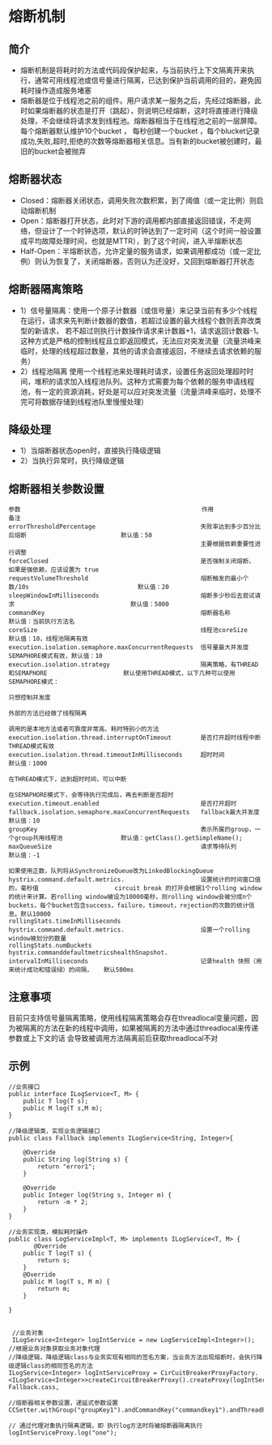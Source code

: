 # 熔断机制

## 简介

* 熔断机制是将耗时的方法或代码段保护起来，与当前执行上下文隔离开来执行，通常可用线程池或信号量进行隔离，已达到保护当前调用的目的，避免因耗时操作造成服务堵塞
* 熔断器是位于线程池之前的组件。用户请求某一服务之后，先经过熔断器，此时如果熔断器的状态是打开（跳起），则说明已经熔断，这时将直接进行降级处理，不会继续将请求发到线程池。熔断器相当于在线程池之前的一层屏障。每个熔断器默认维护10个bucket ，
每秒创建一个bucket ，每个blucket记录成功,失败,超时,拒绝的次数等熔断器相关信息。当有新的bucket被创建时，最旧的bucket会被抛弃

## 熔断器状态

* Closed：熔断器关闭状态，调用失败次数积累，到了阈值（或一定比例）则启动熔断机制
* Open：熔断器打开状态，此时对下游的调用都内部直接返回错误，不走网络，但设计了一个时钟选项，默认的时钟达到了一定时间（这个时间一般设置成平均故障处理时间，也就是MTTR），到了这个时间，进入半熔断状态
* Half-Open：半熔断状态，允许定量的服务请求，如果调用都成功（或一定比例）则认为恢复了，关闭熔断器，否则认为还没好，又回到熔断器打开状态

## 熔断器隔离策略
* 1）信号量隔离：使用一个原子计数器（或信号量）来记录当前有多少个线程在运行，请求来先判断计数器的数值，若超过设置的最大线程个数则丢弃改类型的新请求，
   若不超过则执行计数操作请求来计数器+1，请求返回计数器-1。这种方式是严格的控制线程且立即返回模式，无法应对突发流量（流量洪峰来临时，处理的线程超过数量，其他的请求会直接返回，不继续去请求依赖的服务）
* 2）线程池隔离
   使用一个线程池来处理耗时请求，设置任务返回处理超时时间，堆积的请求加入线程池队列。这种方式需要为每个依赖的服务申请线程池，有一定的资源消耗，好处是可以应对突发流量（流量洪峰来临时，处理不完可将数据存储到线程池队里慢慢处理）

## 降级处理
+ 1）当熔断器状态open时，直接执行降级逻辑
+ 2）当执行异常时，执行降级逻辑

## 熔断器相关参数设置

	参数	                                                作用                 	                            备注
	errorThresholdPercentage	                         失败率达到多少百分比后熔断	                        默认值：50
	                                                     主要根据依赖重要性进行调整
	forceClosed	                                         是否强制关闭熔断，                                 如果是强依赖，应该设置为 true
	requestVolumeThreshold	                             熔断触发的最小个数/10s	                            默认值：20
	sleepWindowInMilliseconds	                         熔断多少秒后去尝试请求	                            默认值：5000
	commandKey	 	                                     熔断器名称                                         默认值：当前执行方法名
	coreSize	                                         线程池coreSize	                                    默认值：10，线程池隔离有效
	execution.isolation.semaphore.maxConcurrentRequests  信号量最大并发度	                                SEMAPHORE模式有效，默认值：10
	execution.isolation.strategy	                     隔离策略，有THREAD和SEMAPHORE	                    默认使用THREAD模式，以下几种可以使用SEMAPHORE模式： 
		                                                                                                    只想控制并发度
		                                                                                                    外部的方法已经做了线程隔离
		                                                                                                    调用的是本地方法或者可靠度非常高、耗时特别小的方法
	execution.isolation.thread.interruptOnTimeout	     是否打开超时线程中断	                            THREAD模式有效
	execution.isolation.thread.timeoutInMilliseconds     超时时间	                                        默认值：1000
	                                                                                                        在THREAD模式下，达到超时时间，可以中断
	                                                                                                        在SEMAPHORE模式下，会等待执行完成后，再去判断是否超时
	execution.timeout.enabled	                         是否打开超时	 
	fallback.isolation.semaphore.maxConcurrentRequests   fallback最大并发度	                                默认值：10
	groupKey	                                         表示所属的group，一个group共用线程池	            默认值：getClass().getSimpleName();
	maxQueueSize	                                     请求等待队列	                                    默认值：-1
	                                                                                                        如果使用正数，队列将从SynchronizeQueue改为LinkedBlockingQueue
	hystrix.command.default.metrics.                     设置统计的时间窗口值的，毫秒值                     circuit break 的打开会根据1个rolling window的统计来计算。若rolling window被设为10000毫秒，则rolling window会被分成n个buckets，每个bucket包含success，failure，timeout，rejection的次数的统计信息。默认10000
	rollingStats.timeInMilliseconds                      	                                
	hystrix.command.default.metrics.                     设置一个rolling window被划分的数量
	rollingStats.numBuckets 	 
	hystrix.commanddefaultmetricshealthSnapshot.
	intervalInMilliseconds 	                             记录health 快照（用来统计成功和错误绿）的间隔，   默认500ms

## 注意事项
目前只支持信号量隔离策略，使用线程隔离策略会存在threadlocal变量问题，因为被隔离的方法在新的线程中调用，如果被隔离的方法中通过threadlocal来传递参数或上下文的话
会导致被调用方法隔离前后获取threadlocal不对
## 示例

	//业务接口
	public interface ILogService<T, M> {
		public T log(T s);
		public M log(T s,M m);
	}
	
	//降级逻辑类，实现业务逻辑接口
	public class Fallback implements ILogService<String, Integer>{
	
		@Override
		public String log(String s) {
			return "error1";
		}
	
		@Override
		public Integer log(String s, Integer m) {
			return -m * 2;
		}
	}
	
	//业务实现类，模拟耗时操作
	public class LogServiceImpl<T, M> implements ILogService<T, M> {
	       @Override
		public T log(T s) {
			return s;
		}
		@Override
		public M log(T s, M m) {
			return m;
		}
	
	}


	 //业务对象
	 ILogService<Integer> logIntService = new LogServiceImpl<Integer>();
	//根据业务对象获取业务对象代理
	//降级逻辑，降级逻辑class与业务实现有相同的签名方案，当业务方法出现熔断时，会执行降级逻辑class的相同签名的方法
	ILogService<Integer> logIntServiceProxy = CirCuitBreakerProxyFactory.<ILogService<Integer>>createCircuitBreakerProxy().createProxy(logIntService, Fallback.cass,
	
	//熔断器相关参数设置，递延式参数设置
	CCSetter.withGroup("groupKey1").andCommandKey("commandkey1").andThreadPoolKey("threadpoolkey1").andCircuitBreakerForceOpen(true));
	
	// 通过代理对象执行隔离逻辑，即 执行log方法时将被熔断器隔离执行
	logIntServiceProxy.log("one");


